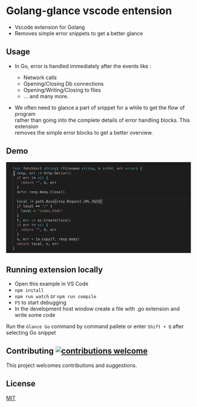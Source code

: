 # Golang-glance vscode entension 

 - Vscode extension for Golang 
 - Removes simple error snippets to get a better glance

## Usage

- In Go, error is handled immediately after the events like :
  - Network calls
  - Opening/Closing Db connections
  - Opening/Writing/Closing to files
  - ... and many more.

- We often need to glance a part of snippet for a while to get the flow of program  
rather than going into the complete details of error handling blocks. This extension  
removes the simple error blocks to get a better overview.

## Demo
![demo](demo.gif)


## Running extension locally

- Open this example in VS Code
- `npm install`
- `npm run watch` or `npm run compile`
- `F5` to start debugging
-  In the development host window create a file with .go extension and write some code

Run the `Glance Go` command by command pallete or enter `Shift + Q` after selecting Go snippet

## Contributing [![contributions welcome](https://img.shields.io/badge/contributions-welcome-brightgreen.svg?style=flat)](https://github.com/Kishore-p-98/Go-glance/issues)

This project welcomes contributions and suggestions. 

## License
[MIT](LICENSE)